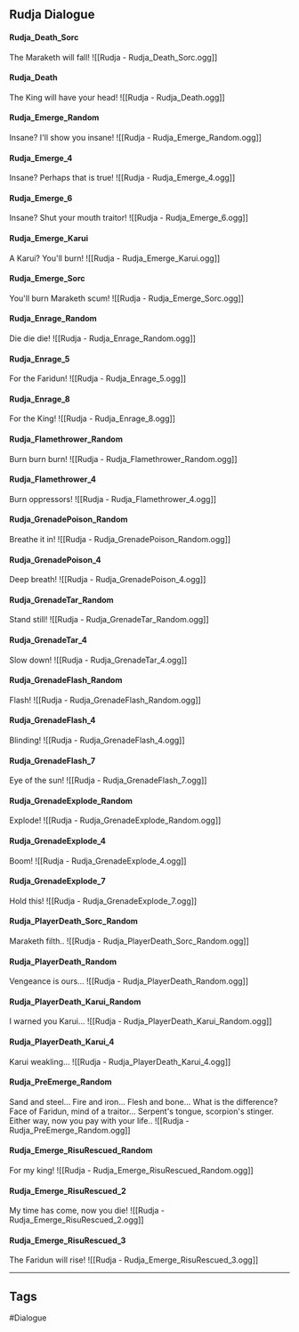 ## Rudja Dialogue
#### Rudja_Death_Sorc
The Maraketh will fall!
![[Rudja - Rudja_Death_Sorc.ogg]]

#### Rudja_Death
The King will have your head!
![[Rudja - Rudja_Death.ogg]]

#### Rudja_Emerge_Random
Insane? I'll show you insane!
![[Rudja - Rudja_Emerge_Random.ogg]]

#### Rudja_Emerge_4
Insane? Perhaps that is true!
![[Rudja - Rudja_Emerge_4.ogg]]

#### Rudja_Emerge_6
Insane? Shut your mouth traitor!
![[Rudja - Rudja_Emerge_6.ogg]]

#### Rudja_Emerge_Karui
A Karui? You'll burn!
![[Rudja - Rudja_Emerge_Karui.ogg]]

#### Rudja_Emerge_Sorc
You'll burn Maraketh scum!
![[Rudja - Rudja_Emerge_Sorc.ogg]]

#### Rudja_Enrage_Random
Die die die!
![[Rudja - Rudja_Enrage_Random.ogg]]

#### Rudja_Enrage_5
For the Faridun!
![[Rudja - Rudja_Enrage_5.ogg]]

#### Rudja_Enrage_8
For the King!
![[Rudja - Rudja_Enrage_8.ogg]]

#### Rudja_Flamethrower_Random
Burn burn burn!
![[Rudja - Rudja_Flamethrower_Random.ogg]]

#### Rudja_Flamethrower_4
Burn oppressors!
![[Rudja - Rudja_Flamethrower_4.ogg]]

#### Rudja_GrenadePoison_Random
Breathe it in!
![[Rudja - Rudja_GrenadePoison_Random.ogg]]

#### Rudja_GrenadePoison_4
Deep breath!
![[Rudja - Rudja_GrenadePoison_4.ogg]]

#### Rudja_GrenadeTar_Random
Stand still!
![[Rudja - Rudja_GrenadeTar_Random.ogg]]

#### Rudja_GrenadeTar_4
Slow down!
![[Rudja - Rudja_GrenadeTar_4.ogg]]

#### Rudja_GrenadeFlash_Random
Flash!
![[Rudja - Rudja_GrenadeFlash_Random.ogg]]

#### Rudja_GrenadeFlash_4
Blinding!
![[Rudja - Rudja_GrenadeFlash_4.ogg]]

#### Rudja_GrenadeFlash_7
Eye of the sun!
![[Rudja - Rudja_GrenadeFlash_7.ogg]]

#### Rudja_GrenadeExplode_Random
Explode!
![[Rudja - Rudja_GrenadeExplode_Random.ogg]]

#### Rudja_GrenadeExplode_4
Boom!
![[Rudja - Rudja_GrenadeExplode_4.ogg]]

#### Rudja_GrenadeExplode_7
Hold this!
![[Rudja - Rudja_GrenadeExplode_7.ogg]]

#### Rudja_PlayerDeath_Sorc_Random
Maraketh filth..
![[Rudja - Rudja_PlayerDeath_Sorc_Random.ogg]]

#### Rudja_PlayerDeath_Random
Vengeance is ours...
![[Rudja - Rudja_PlayerDeath_Random.ogg]]

#### Rudja_PlayerDeath_Karui_Random
I warned you Karui...
![[Rudja - Rudja_PlayerDeath_Karui_Random.ogg]]

#### Rudja_PlayerDeath_Karui_4
Karui weakling...
![[Rudja - Rudja_PlayerDeath_Karui_4.ogg]]

#### Rudja_PreEmerge_Random
Sand and steel... Fire and iron... Flesh and bone... What is the difference? Face of Faridun, mind of a traitor... Serpent's tongue, scorpion's stinger. Either way, now you pay with your life..
![[Rudja - Rudja_PreEmerge_Random.ogg]]

#### Rudja_Emerge_RisuRescued_Random
For my king!
![[Rudja - Rudja_Emerge_RisuRescued_Random.ogg]]

#### Rudja_Emerge_RisuRescued_2
My time has come, now you die!
![[Rudja - Rudja_Emerge_RisuRescued_2.ogg]]

#### Rudja_Emerge_RisuRescued_3
The Faridun will rise!
![[Rudja - Rudja_Emerge_RisuRescued_3.ogg]]

---
## Tags
#Dialogue
